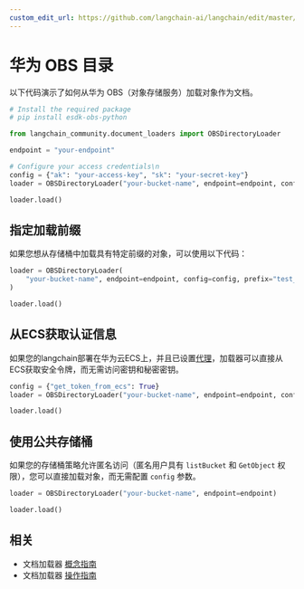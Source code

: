 ```yaml
---
custom_edit_url: https://github.com/langchain-ai/langchain/edit/master/docs/docs/integrations/document_loaders/huawei_obs_directory.ipynb
---
```


# 华为 OBS 目录
以下代码演示了如何从华为 OBS（对象存储服务）加载对象作为文档。

```python
# Install the required package
# pip install esdk-obs-python
```

```python
from langchain_community.document_loaders import OBSDirectoryLoader
```

```python
endpoint = "your-endpoint"
```

```python
# Configure your access credentials\n
config = {"ak": "your-access-key", "sk": "your-secret-key"}
loader = OBSDirectoryLoader("your-bucket-name", endpoint=endpoint, config=config)
```

```python
loader.load()
```

## 指定加载前缀
如果您想从存储桶中加载具有特定前缀的对象，可以使用以下代码：

```python
loader = OBSDirectoryLoader(
    "your-bucket-name", endpoint=endpoint, config=config, prefix="test_prefix"
)
```

```python
loader.load()
```

## 从ECS获取认证信息
如果您的langchain部署在华为云ECS上，并且已设置[代理](https://support.huaweicloud.com/intl/en-us/usermanual-ecs/ecs_03_0166.html#section7)，加载器可以直接从ECS获取安全令牌，而无需访问密钥和秘密密钥。

```python
config = {"get_token_from_ecs": True}
loader = OBSDirectoryLoader("your-bucket-name", endpoint=endpoint, config=config)
```

```python
loader.load()
```

## 使用公共存储桶
如果您的存储桶策略允许匿名访问（匿名用户具有 `listBucket` 和 `GetObject` 权限），您可以直接加载对象，而无需配置 `config` 参数。


```python
loader = OBSDirectoryLoader("your-bucket-name", endpoint=endpoint)
```


```python
loader.load()
```

## 相关

- 文档加载器 [概念指南](/docs/concepts/#document-loaders)
- 文档加载器 [操作指南](/docs/how_to/#document-loaders)